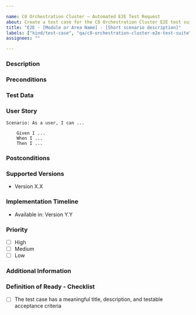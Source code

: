```yaml
---

name: C8 Orchestration Cluster – Automated E2E Test Request
about: Create a test case for the C8 Orchestration Cluster E2E test suite based on a user flow.
title: "E2E - [Module or Area Name] - [Short scenario description]"
labels: ["kind/test-case", "qa/c8-orchestration-cluster-e2e-test-suite"]
assignees: ""

---
```


### Description

<!-- Describe the user flow that this test case is based on, including steps, environment (SaaS or SM), and supported versions. -->

### Preconditions

<!-- Things that must be set up before the test starts.
E.g., existing process instance, logged in as specific user, etc. -->

### Test Data

<!-- [Mandatory field] -->
<!-- Specific data used during the test: e.g., forms, diagrams, etc.. -->

### User Story

<!-- [Mandatory field] -->

```Gherkin
Scenario: As a user, I can ...

    Given I ...
    When I ...
    Then I ...
```

### Postconditions

<!-- Add necessary action that when it is true, the E2E test has completed its task, like cleaning the database -->

### Supported Versions

<!-- List the versions impacted by the feature, including when it was introduced and supported versions. -->
- Version X.X

### Implementation Timeline

<!-- Specify when the feature will be available or when it’s expected to be implemented. -->
- Available in: Version Y.Y

### Priority

- [ ] High
- [ ] Medium
- [ ] Low

### Additional Information

<!-- Add any additional information relevant to the test case, such as references, dependencies, related issues or screen recording -->

### Definition of Ready - Checklist

<!-- The assignee will check the DRI. -->
- [ ] The test case has a meaningful title, description, and testable acceptance criteria

